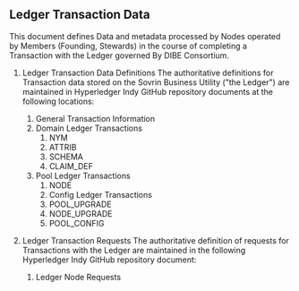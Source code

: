 ## Ledger Transaction Data
This document defines Data and metadata processed by Nodes operated by Members (Founding, Stewards)
in the course of completing a Transaction with the  Ledger governed By DIBE Consortium.

1. Ledger Transaction Data Definitions
The authoritative definitions for Transaction data stored on the Sovrin Business Utility ("the Ledger") are maintained in Hyperledger Indy GitHub repository documents at the following locations:
    1. General Transaction Information
    2. Domain Ledger Transactions
        1. NYM
        1. ATTRIB
        1. SCHEMA
        1. CLAIM_DEF
    3. Pool Ledger Transactions
        1. NODE
        1. Config Ledger Transactions
        1. POOL_UPGRADE
        1. NODE_UPGRADE
        1. POOL_CONFIG

2. Ledger Transaction Requests
The authoritative definition of requests for Transactions with the Ledger are maintained
in the following Hyperledger Indy GitHub repository document:
    1. Ledger Node Requests
